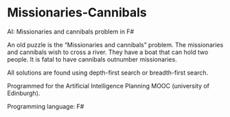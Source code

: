 # Missionaries-Cannibals
AI: Missionaries and cannibals problem in F#

An old puzzle is the “Missionaries and cannibals” problem. The missionaries and cannibals wish to cross a river. They have a boat that can hold two people. It is fatal to have cannibals outnumber missionaries.

All solutions are found using depth-first search or breadth-first search.

Programmed for the Artificial Intelligence Planning MOOC (university of Edinburgh).

Programming language: F#
